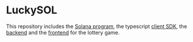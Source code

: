 # LuckySOL

This repository includes the [Solana program](./program), the typescript [client SDK](./client-sdk),
the [backend](./backend) and the [frontend](./app) for
the lottery
game.